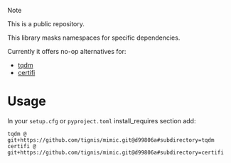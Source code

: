 > [!NOTE]
> This is a public repository.

This library masks namespaces for specific dependencies.

Currently it offers no-op alternatives for:
- [tqdm](https://github.com/tqdm/tqdm)
- [certifi](https://github.com/certifi/python-certifi)

# Usage

In your `setup.cfg` or `pyproject.toml` install_requires section add:

```
tqdm @ git+https://github.com/tignis/mimic.git@d99806a#subdirectory=tqdm
certifi @ git+https://github.com/tignis/mimic.git@d99806a#subdirectory=certifi
```
